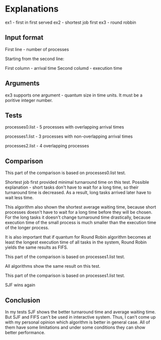 # Explanations
ex1 - first in first served
ex2 - shortest job first
ex3 - round robbin

## Input format
First line - number of processes

Starting from the second line:

First column - arrival time
Second columd - execution time

## Arguments
ex3 supports one argument - quantum size in time units.
It must be a poritive integer number.

## Tests
processes0.list - 5 processes with overlapping arrival times
    
processes1.list - 3 processes with non-overlapping arrival times

processes2.list - 4 overlapping processes

## Comparison
This part of the comparison is based on processes0.list test.

Shortest job first provided minimal turnaround time on this test.
Possible explanation - short tasks don't have to wait for a long time,
so their turnaround time is decreased. As a result, long tasks arrived
later have to wait less time.

This algorithm also shown the shortest average waiting time, because short processes
doesn't have to wait for a long time before they will be chosen. For the long tasks
it doesn't change turnaround time drastically, because execution time of the small process
is much smaller than the execution time of the longer process.

It is also important that if quantum for Round Robin algorithm becomes at least the longest
execution time of all tasks in the system, Round Robin yields the same results as FIFS.

This part of the comparison is based on processes1.list test.

All algorithms show the same result on this test.

This part of the comparison is based on processes1.list test.

SJF wins again

## Conclusion
In my tests SJF shows the better turnaround time and average waiting time.
But SJF and FIFS can't be used in interactive system. Thus, I can't come up with
my personal opinion which algorithm is better in general case. All of them have some
limitations and under some conditions they can show better performance. 
